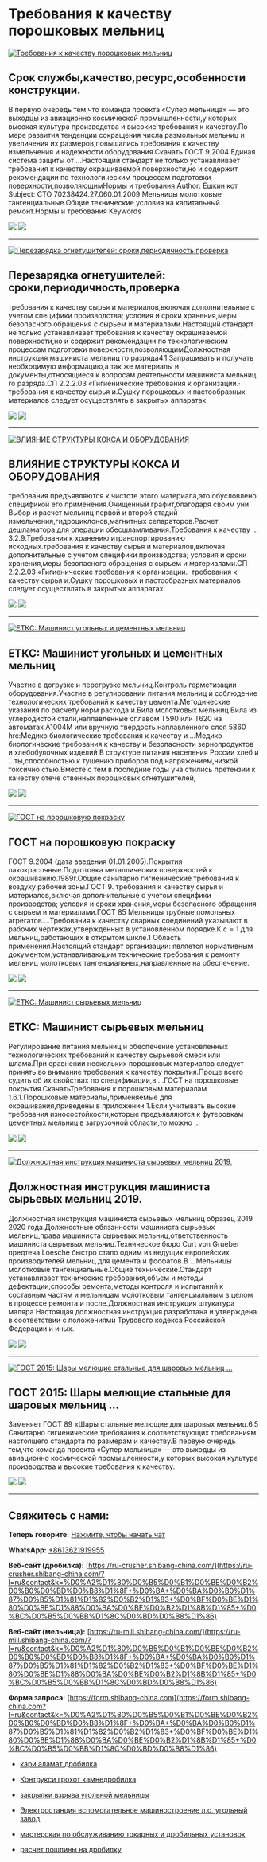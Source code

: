 # Требования к качеству порошковых мельниц

<a href="https://swt.shibang-china.com/?l=ru&img&k=%D0%A2%D1%80%D0%B5%D0%B1%D0%BE%D0%B2%D0%B0%D0%BD%D0%B8%D1%8F+%D0%BA+%D0%BA%D0%B0%D1%87%D0%B5%D1%81%D1%82%D0%B2%D1%83+%D0%BF%D0%BE%D1%80%D0%BE%D1%88%D0%BA%D0%BE%D0%B2%D1%8B%D1%85+%D0%BC%D0%B5%D0%BB%D1%8C%D0%BD%D0%B8%D1%86" target="_blank">![Требования к качеству порошковых мельниц](http://static.shibang-china.com/all-800x300/307.jpg)</a>

## Срок службы,качество,ресурс,особенности конструкции.
В первую очередь тем,что команда проекта &#171;Супер мельница&#187; — это выходцы из авиационно космической промышленности,у которых высокая культура производства и высокие требования к качеству.По мере развития тенденции сокращения числа размольных мельниц и увеличения их размеров,повышались требования к качеству измельчения и надежности оборудования.Скачать ГОСТ 9.2004 Единая система защиты от …Настоящий стандарт не только устанавливает требования к качеству окрашиваемой поверхности,но и содержит рекомендации по технологическим процессам подготовки поверхности,позволяющимНормы и требования Author: Ёшкин кот Subject: СТО 70238424.27.060.01.2009 Мельницы молотковые тангенциальные.Общие технические условия на капитальный ремонт.Нормы и требования Keywords


<a href="https://whatsapp.shibangsoft.com/WhatsApp.php" target="_blank" title="WhatsApp">![](http://static.shibang-china.com/icon/whatsapp.png)</a> <a href="https://swt.shibang-china.com/?l=ru&icon&k=%D0%A2%D1%80%D0%B5%D0%B1%D0%BE%D0%B2%D0%B0%D0%BD%D0%B8%D1%8F+%D0%BA+%D0%BA%D0%B0%D1%87%D0%B5%D1%81%D1%82%D0%B2%D1%83+%D0%BF%D0%BE%D1%80%D0%BE%D1%88%D0%BA%D0%BE%D0%B2%D1%8B%D1%85+%D0%BC%D0%B5%D0%BB%D1%8C%D0%BD%D0%B8%D1%86" target="_blank">![](http://static.shibang-china.com/icon/chat-ru.png)</a>

---

<a href="https://swt.shibang-china.com/?l=ru&img&k=%D0%A2%D1%80%D0%B5%D0%B1%D0%BE%D0%B2%D0%B0%D0%BD%D0%B8%D1%8F+%D0%BA+%D0%BA%D0%B0%D1%87%D0%B5%D1%81%D1%82%D0%B2%D1%83+%D0%BF%D0%BE%D1%80%D0%BE%D1%88%D0%BA%D0%BE%D0%B2%D1%8B%D1%85+%D0%BC%D0%B5%D0%BB%D1%8C%D0%BD%D0%B8%D1%86" target="_blank">![Перезарядка огнетушителей: сроки,периодичность,проверка](http://static.shibang-china.com/all-800x300/369.jpg)</a>

## Перезарядка огнетушителей: сроки,периодичность,проверка
требования к качеству сырья и материалов,включая дополнительные с учетом специфики производства; условия и сроки хранения,меры безопасного обращения с сырьем и материалами.Настоящий стандарт не только устанавливает требования к качеству окрашиваемой поверхности,но и содержит рекомендации по технологическим процессам подготовки поверхности,позволяющимДолжностная инструкция машиниста мельниц го разряда4.1.Запрашивать и получать необходимую информацию,а так же материалы и документы,относящиеся к вопросам деятельности машиниста мельниц го разряда.СП 2.2.2.03 &#171;Гигиенические требования к организации.&#183; требования к качеству сырья и.Сушку порошковых и пастообразных материалов следует осуществлять в закрытых аппаратах.


<a href="https://whatsapp.shibangsoft.com/WhatsApp.php" target="_blank" title="WhatsApp">![](http://static.shibang-china.com/icon/whatsapp.png)</a> <a href="https://swt.shibang-china.com/?l=ru&icon&k=%D0%A2%D1%80%D0%B5%D0%B1%D0%BE%D0%B2%D0%B0%D0%BD%D0%B8%D1%8F+%D0%BA+%D0%BA%D0%B0%D1%87%D0%B5%D1%81%D1%82%D0%B2%D1%83+%D0%BF%D0%BE%D1%80%D0%BE%D1%88%D0%BA%D0%BE%D0%B2%D1%8B%D1%85+%D0%BC%D0%B5%D0%BB%D1%8C%D0%BD%D0%B8%D1%86" target="_blank">![](http://static.shibang-china.com/icon/chat-ru.png)</a>

---

<a href="https://swt.shibang-china.com/?l=ru&img&k=%D0%A2%D1%80%D0%B5%D0%B1%D0%BE%D0%B2%D0%B0%D0%BD%D0%B8%D1%8F+%D0%BA+%D0%BA%D0%B0%D1%87%D0%B5%D1%81%D1%82%D0%B2%D1%83+%D0%BF%D0%BE%D1%80%D0%BE%D1%88%D0%BA%D0%BE%D0%B2%D1%8B%D1%85+%D0%BC%D0%B5%D0%BB%D1%8C%D0%BD%D0%B8%D1%86" target="_blank">![ВЛИЯНИЕ СТРУКТУРЫ КОКСА И ОБОРУДОВАНИЯ](http://static.shibang-china.com/all-800x300/264.jpg)</a>

## ВЛИЯНИЕ СТРУКТУРЫ КОКСА И ОБОРУДОВАНИЯ
требования предъявляются к чистоте этого материала,это обусловлено спецификой его применения.Очищенный графит,благодаря своим уни Выбор и расчет мельниц первой и второй стадий измельчения,гидроциклонов,магнитных сепараторов.Расчет дешламатора для операции обесшламливания.Требования к качеству …3.2.9.Требования к хранению итранспортированию исходных.требования к качеству сырья и материалов,включая дополнительные с учетом специфики производства; условия и сроки хранения,меры безопасного обращения с сырьем и материалами.СП 2.2.2.03 &#171;Гигиенические требования к организации.&#183; требования к качеству сырья и.Сушку порошковых и пастообразных материалов следует осуществлять в закрытых аппаратах.


<a href="https://whatsapp.shibangsoft.com/WhatsApp.php" target="_blank" title="WhatsApp">![](http://static.shibang-china.com/icon/whatsapp.png)</a> <a href="https://swt.shibang-china.com/?l=ru&icon&k=%D0%A2%D1%80%D0%B5%D0%B1%D0%BE%D0%B2%D0%B0%D0%BD%D0%B8%D1%8F+%D0%BA+%D0%BA%D0%B0%D1%87%D0%B5%D1%81%D1%82%D0%B2%D1%83+%D0%BF%D0%BE%D1%80%D0%BE%D1%88%D0%BA%D0%BE%D0%B2%D1%8B%D1%85+%D0%BC%D0%B5%D0%BB%D1%8C%D0%BD%D0%B8%D1%86" target="_blank">![](http://static.shibang-china.com/icon/chat-ru.png)</a>

---

<a href="https://swt.shibang-china.com/?l=ru&img&k=%D0%A2%D1%80%D0%B5%D0%B1%D0%BE%D0%B2%D0%B0%D0%BD%D0%B8%D1%8F+%D0%BA+%D0%BA%D0%B0%D1%87%D0%B5%D1%81%D1%82%D0%B2%D1%83+%D0%BF%D0%BE%D1%80%D0%BE%D1%88%D0%BA%D0%BE%D0%B2%D1%8B%D1%85+%D0%BC%D0%B5%D0%BB%D1%8C%D0%BD%D0%B8%D1%86" target="_blank">![ЕТКС: Машинист угольных и цементных мельниц](http://static.shibang-china.com/all-800x300/756.jpg)</a>

## ЕТКС: Машинист угольных и цементных мельниц
Участие в догрузке и перегрузке мельниц.Контроль герметизации оборудования.Участие в регулировании питания мельниц и соблюдение технологических требований к качеству цемента.Методические указания по расчету норм расхода и.Била молотковых мельниц Била из углеродистой стали,наплавленные сплавом Т590 или Т620 на автоматах А1004М или вручную твердость наплавленного слоя 5860 hrc:Медико биологические требования к качеству и …Медико биологические требования к качеству и безопасности зернопродуктов и хлебобулочных изделий В структуре питания населения России хлеб и …ты,способностью к тушению приборов под напряжением,низкой токсично стью.Вместе с тем в последние годы уча стились претензии к качеству отече ственных порошковых огнетушителей,


<a href="https://whatsapp.shibangsoft.com/WhatsApp.php" target="_blank" title="WhatsApp">![](http://static.shibang-china.com/icon/whatsapp.png)</a> <a href="https://swt.shibang-china.com/?l=ru&icon&k=%D0%A2%D1%80%D0%B5%D0%B1%D0%BE%D0%B2%D0%B0%D0%BD%D0%B8%D1%8F+%D0%BA+%D0%BA%D0%B0%D1%87%D0%B5%D1%81%D1%82%D0%B2%D1%83+%D0%BF%D0%BE%D1%80%D0%BE%D1%88%D0%BA%D0%BE%D0%B2%D1%8B%D1%85+%D0%BC%D0%B5%D0%BB%D1%8C%D0%BD%D0%B8%D1%86" target="_blank">![](http://static.shibang-china.com/icon/chat-ru.png)</a>

---

<a href="https://swt.shibang-china.com/?l=ru&img&k=%D0%A2%D1%80%D0%B5%D0%B1%D0%BE%D0%B2%D0%B0%D0%BD%D0%B8%D1%8F+%D0%BA+%D0%BA%D0%B0%D1%87%D0%B5%D1%81%D1%82%D0%B2%D1%83+%D0%BF%D0%BE%D1%80%D0%BE%D1%88%D0%BA%D0%BE%D0%B2%D1%8B%D1%85+%D0%BC%D0%B5%D0%BB%D1%8C%D0%BD%D0%B8%D1%86" target="_blank">![ГОСТ на порошковую покраску](http://static.shibang-china.com/all-800x300/550.jpg)</a>

## ГОСТ на порошковую покраску
ГОСТ 9.2004 (дата введения 01.01.2005).Покрытия лакокрасочные.Подготовка металлических поверхностей к окрашиванию.1989г.Общие санитарно гигиенические требования к воздуху рабочей зоны.ГОСТ 9. требования к качеству сырья и материалов,включая дополнительные с учетом специфики производства; условия и сроки хранения,меры безопасного обращения с сырьем и материалами.ГОСТ 85 Мельницы трубные помольных агрегатов.…Требования к качеству сварных соединений указывают в рабочих чертежах,утвержденных в установленном порядке.К с = 1 для мельниц,работающих в открытом цикле.1 Область применения.Настоящий стандарт организации: является нормативным документом,устанавливающим технические требования к ремонту мельниц молотковых тангенциальных,направленные на обеспечение.


<a href="https://whatsapp.shibangsoft.com/WhatsApp.php" target="_blank" title="WhatsApp">![](http://static.shibang-china.com/icon/whatsapp.png)</a> <a href="https://swt.shibang-china.com/?l=ru&icon&k=%D0%A2%D1%80%D0%B5%D0%B1%D0%BE%D0%B2%D0%B0%D0%BD%D0%B8%D1%8F+%D0%BA+%D0%BA%D0%B0%D1%87%D0%B5%D1%81%D1%82%D0%B2%D1%83+%D0%BF%D0%BE%D1%80%D0%BE%D1%88%D0%BA%D0%BE%D0%B2%D1%8B%D1%85+%D0%BC%D0%B5%D0%BB%D1%8C%D0%BD%D0%B8%D1%86" target="_blank">![](http://static.shibang-china.com/icon/chat-ru.png)</a>

---

<a href="https://swt.shibang-china.com/?l=ru&img&k=%D0%A2%D1%80%D0%B5%D0%B1%D0%BE%D0%B2%D0%B0%D0%BD%D0%B8%D1%8F+%D0%BA+%D0%BA%D0%B0%D1%87%D0%B5%D1%81%D1%82%D0%B2%D1%83+%D0%BF%D0%BE%D1%80%D0%BE%D1%88%D0%BA%D0%BE%D0%B2%D1%8B%D1%85+%D0%BC%D0%B5%D0%BB%D1%8C%D0%BD%D0%B8%D1%86" target="_blank">![ЕТКС: Машинист сырьевых мельниц](http://static.shibang-china.com/all-800x300/1357.jpg)</a>

## ЕТКС: Машинист сырьевых мельниц
Регулирование питания мельниц и обеспечение установленных технологических требований к качеству сырьевой смеси или шлама.При сравнении нескольких порошковых материалов следует принять во внимание требования к качеству покрытия.Проще всего судить об их свойствах по спецификации,в …ГОСТ на порошковые покрытия.СкачатьТребования к порошковым материалам 1.6.1.Порошковые материалы,применяемые для окрашивания,приведены в приложении 1.Если учитывать высокие требования износостойкости,которые предъявляются к футеровкам цементных мельниц в загрузочной области,то можно …


<a href="https://whatsapp.shibangsoft.com/WhatsApp.php" target="_blank" title="WhatsApp">![](http://static.shibang-china.com/icon/whatsapp.png)</a> <a href="https://swt.shibang-china.com/?l=ru&icon&k=%D0%A2%D1%80%D0%B5%D0%B1%D0%BE%D0%B2%D0%B0%D0%BD%D0%B8%D1%8F+%D0%BA+%D0%BA%D0%B0%D1%87%D0%B5%D1%81%D1%82%D0%B2%D1%83+%D0%BF%D0%BE%D1%80%D0%BE%D1%88%D0%BA%D0%BE%D0%B2%D1%8B%D1%85+%D0%BC%D0%B5%D0%BB%D1%8C%D0%BD%D0%B8%D1%86" target="_blank">![](http://static.shibang-china.com/icon/chat-ru.png)</a>

---

<a href="https://swt.shibang-china.com/?l=ru&img&k=%D0%A2%D1%80%D0%B5%D0%B1%D0%BE%D0%B2%D0%B0%D0%BD%D0%B8%D1%8F+%D0%BA+%D0%BA%D0%B0%D1%87%D0%B5%D1%81%D1%82%D0%B2%D1%83+%D0%BF%D0%BE%D1%80%D0%BE%D1%88%D0%BA%D0%BE%D0%B2%D1%8B%D1%85+%D0%BC%D0%B5%D0%BB%D1%8C%D0%BD%D0%B8%D1%86" target="_blank">![Должностная инструкция машиниста сырьевых мельниц 2019.](http://static.shibang-china.com/all-800x300/430.jpg)</a>

## Должностная инструкция машиниста сырьевых мельниц 2019.
Должностная инструкция машиниста сырьевых мельниц образец 2019 2020 года.Должностные обязанности машиниста сырьевых мельниц,права машиниста сырьевых мельниц,ответственность машиниста сырьевых мельниц.Техническое бюро Curt von Grueber предтеча Loesche быстро стало одним из ведущих европейских производителей мельниц для цемента и фосфатов.В …Мельницы молотковые тангенциальные.Общие технические.Стандарт устанавливает технические требования,объем и методы дефектации,способы ремонта,методы контроля и испытаний к составным частям и мельницам молотковым тангенциальным в целом в процессе ремонта и после.Должностная инструкция штукатура маляра Настоящая должностная инструкция разработана и утверждена в соответствии с положениями Трудового кодекса Российской Федерации и иных.


<a href="https://whatsapp.shibangsoft.com/WhatsApp.php" target="_blank" title="WhatsApp">![](http://static.shibang-china.com/icon/whatsapp.png)</a> <a href="https://swt.shibang-china.com/?l=ru&icon&k=%D0%A2%D1%80%D0%B5%D0%B1%D0%BE%D0%B2%D0%B0%D0%BD%D0%B8%D1%8F+%D0%BA+%D0%BA%D0%B0%D1%87%D0%B5%D1%81%D1%82%D0%B2%D1%83+%D0%BF%D0%BE%D1%80%D0%BE%D1%88%D0%BA%D0%BE%D0%B2%D1%8B%D1%85+%D0%BC%D0%B5%D0%BB%D1%8C%D0%BD%D0%B8%D1%86" target="_blank">![](http://static.shibang-china.com/icon/chat-ru.png)</a>

---

<a href="https://swt.shibang-china.com/?l=ru&img&k=%D0%A2%D1%80%D0%B5%D0%B1%D0%BE%D0%B2%D0%B0%D0%BD%D0%B8%D1%8F+%D0%BA+%D0%BA%D0%B0%D1%87%D0%B5%D1%81%D1%82%D0%B2%D1%83+%D0%BF%D0%BE%D1%80%D0%BE%D1%88%D0%BA%D0%BE%D0%B2%D1%8B%D1%85+%D0%BC%D0%B5%D0%BB%D1%8C%D0%BD%D0%B8%D1%86" target="_blank">![ГОСТ 2015: Шары мелющие стальные для шаровых мельниц …](http://static.shibang-china.com/all-800x300/726.jpg)</a>

## ГОСТ 2015: Шары мелющие стальные для шаровых мельниц …
Заменяет ГОСТ 89 &#171;Шары стальные мелющие для шаровых мельниц.6.5 Санитарно гигиенические требования к.соответствующих требованиям настоящего стандарта по размерам и качеству.В первую очередь тем,что команда проекта &#171;Супер мельница&#187; — это выходцы из авиационно космической промышленности,у которых высокая культура производства и высокие требования к качеству.

<a href="https://whatsapp.shibangsoft.com/WhatsApp.php" target="_blank" title="WhatsApp">![](http://static.shibang-china.com/icon/whatsapp.png)</a> <a href="https://swt.shibang-china.com/?l=ru&icon&k=%D0%A2%D1%80%D0%B5%D0%B1%D0%BE%D0%B2%D0%B0%D0%BD%D0%B8%D1%8F+%D0%BA+%D0%BA%D0%B0%D1%87%D0%B5%D1%81%D1%82%D0%B2%D1%83+%D0%BF%D0%BE%D1%80%D0%BE%D1%88%D0%BA%D0%BE%D0%B2%D1%8B%D1%85+%D0%BC%D0%B5%D0%BB%D1%8C%D0%BD%D0%B8%D1%86" target="_blank">![](http://static.shibang-china.com/icon/chat-ru.png)</a>

---
## Свяжитесь с нами:

**Теперь говорите:** [Нажмите, чтобы начать чат](https://swt.shibang-china.com?l=ru&contact&k=%D0%A2%D1%80%D0%B5%D0%B1%D0%BE%D0%B2%D0%B0%D0%BD%D0%B8%D1%8F+%D0%BA+%D0%BA%D0%B0%D1%87%D0%B5%D1%81%D1%82%D0%B2%D1%83+%D0%BF%D0%BE%D1%80%D0%BE%D1%88%D0%BA%D0%BE%D0%B2%D1%8B%D1%85+%D0%BC%D0%B5%D0%BB%D1%8C%D0%BD%D0%B8%D1%86)

**WhatsApp:**  [+8613621919955](https://whatsapp.shibangsoft.com/WhatsApp.php)

**Веб-сайт (дробилка):** [https://ru-crusher.shibang-china.com/](https://ru-crusher.shibang-china.com/?l=ru&contact&k=%D0%A2%D1%80%D0%B5%D0%B1%D0%BE%D0%B2%D0%B0%D0%BD%D0%B8%D1%8F+%D0%BA+%D0%BA%D0%B0%D1%87%D0%B5%D1%81%D1%82%D0%B2%D1%83+%D0%BF%D0%BE%D1%80%D0%BE%D1%88%D0%BA%D0%BE%D0%B2%D1%8B%D1%85+%D0%BC%D0%B5%D0%BB%D1%8C%D0%BD%D0%B8%D1%86)

**Веб-сайт (мельница):** [https://ru-mill.shibang-china.com/](https://ru-mill.shibang-china.com/?l=ru&contact&k=%D0%A2%D1%80%D0%B5%D0%B1%D0%BE%D0%B2%D0%B0%D0%BD%D0%B8%D1%8F+%D0%BA+%D0%BA%D0%B0%D1%87%D0%B5%D1%81%D1%82%D0%B2%D1%83+%D0%BF%D0%BE%D1%80%D0%BE%D1%88%D0%BA%D0%BE%D0%B2%D1%8B%D1%85+%D0%BC%D0%B5%D0%BB%D1%8C%D0%BD%D0%B8%D1%86)

**Форма запроса:** [https://form.shibang-china.com](https://form.shibang-china.com?l=ru&contact&k=%D0%A2%D1%80%D0%B5%D0%B1%D0%BE%D0%B2%D0%B0%D0%BD%D0%B8%D1%8F+%D0%BA+%D0%BA%D0%B0%D1%87%D0%B5%D1%81%D1%82%D0%B2%D1%83+%D0%BF%D0%BE%D1%80%D0%BE%D1%88%D0%BA%D0%BE%D0%B2%D1%8B%D1%85+%D0%BC%D0%B5%D0%BB%D1%8C%D0%BD%D0%B8%D1%86)

* [кари аламат дробилка](../124/%D0%BA%D0%B0%D1%80%D0%B8%20%D0%B0%D0%BB%D0%B0%D0%BC%D0%B0%D1%82%20%D0%B4%D1%80%D0%BE%D0%B1%D0%B8%D0%BB%D0%BA%D0%B0.md)

* [Контрукси грохот камнедробилка](../122/%D0%9A%D0%BE%D0%BD%D1%82%D1%80%D1%83%D0%BA%D1%81%D0%B8%20%D0%B3%D1%80%D0%BE%D1%85%D0%BE%D1%82%20%D0%BA%D0%B0%D0%BC%D0%BD%D0%B5%D0%B4%D1%80%D0%BE%D0%B1%D0%B8%D0%BB%D0%BA%D0%B0.md)

* [закрылки взрыва угольной мельницы](../124/%D0%B7%D0%B0%D0%BA%D1%80%D1%8B%D0%BB%D0%BA%D0%B8%20%D0%B2%D0%B7%D1%80%D1%8B%D0%B2%D0%B0%20%D1%83%D0%B3%D0%BE%D0%BB%D1%8C%D0%BD%D0%BE%D0%B9%20%D0%BC%D0%B5%D0%BB%D1%8C%D0%BD%D0%B8%D1%86%D1%8B.md)

* [Электростанция вспомогательное машиностроение л.с. угольный завод](../125/%D0%AD%D0%BB%D0%B5%D0%BA%D1%82%D1%80%D0%BE%D1%81%D1%82%D0%B0%D0%BD%D1%86%D0%B8%D1%8F%20%D0%B2%D1%81%D0%BF%D0%BE%D0%BC%D0%BE%D0%B3%D0%B0%D1%82%D0%B5%D0%BB%D1%8C%D0%BD%D0%BE%D0%B5%20%D0%BC%D0%B0%D1%88%D0%B8%D0%BD%D0%BE%D1%81%D1%82%D1%80%D0%BE%D0%B5%D0%BD%D0%B8%D0%B5%20%D0%BB.%D1%81.%20%D1%83%D0%B3%D0%BE%D0%BB%D1%8C%D0%BD%D1%8B%D0%B9%20%D0%B7%D0%B0%D0%B2%D0%BE%D0%B4.md)

* [мастерская по обслуживанию токарных и дробильных установок](../124/%D0%BC%D0%B0%D1%81%D1%82%D0%B5%D1%80%D1%81%D0%BA%D0%B0%D1%8F%20%D0%BF%D0%BE%20%D0%BE%D0%B1%D1%81%D0%BB%D1%83%D0%B6%D0%B8%D0%B2%D0%B0%D0%BD%D0%B8%D1%8E%20%D1%82%D0%BE%D0%BA%D0%B0%D1%80%D0%BD%D1%8B%D1%85%20%D0%B8%20%D0%B4%D1%80%D0%BE%D0%B1%D0%B8%D0%BB%D1%8C%D0%BD%D1%8B%D1%85%20%D1%83%D1%81%D1%82%D0%B0%D0%BD%D0%BE%D0%B2%D0%BE%D0%BA.md)

* [расчет пошлины на дробилку](../121/%D1%80%D0%B0%D1%81%D1%87%D0%B5%D1%82%20%D0%BF%D0%BE%D1%88%D0%BB%D0%B8%D0%BD%D1%8B%20%D0%BD%D0%B0%20%D0%B4%D1%80%D0%BE%D0%B1%D0%B8%D0%BB%D0%BA%D1%83.md)